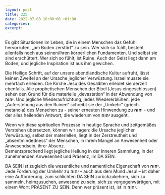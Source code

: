 ```yaml
---
layout: post
title: 225
date: 2022-07-08 10:00:00 +01:00
categories: 
excerpt: 
---
```


Es gibt Situationen im Leben, die in einem Menschen das Gefühl hervorrufen, „am Boden zerstört“ zu sein. Wer sich so fühlt, besteht allenfalls noch aus seinen/ihren körperlichen Fundamenten. Und selbst sie sind erschüttert. Wer sich so fühlt, ist Ruine. Auch der Geist liegt dann am Boden, und jegliche Inspiration ist aus ihm gewichen.

Die Heilige Schrift, auf der unsere abendländische Kultur aufruht, lässt keinen Zweifel an der Ursache jeglicher Verwüstung. Israel musste sie mehrfach erleiden. Die Kirche Jesu des Gesalbten erleidet sie derzeit ebenfalls. Alle prophetischen Menschen der Bibel (Jesus eingeschlossen) sehen den Grund für die materielle „devastation“ in der Abwendung von **יהוה**. Und jegliche Wiederaufrichtung, jedes Wiedererblühen, jede „Auferstehung aus den Ruinen“ schreibt sie der „Umkehr“ (griech. metanoia) des Menschen zu - seiner erneuten Hinwendung zu **יהוה** - und der alles heilenden Antwort, die wiederum von **יהוה** ausgeht.

Wenn wir diese spirituellen Prozesse in heutige Sprache und zeitgemäßes Verstehen übersetzen, können wir sagen: die Ursache jeglicher Verwüstung, selbst der materiellen, liegt in der Zerstreutheit und „absentmindedness“ der Menschen, in ihrem Mangel an Anwesenheit oder Anwesendsein, ihrer Absenz.\
Dementsprechend liegt jegliche Heilung in der inneren Sammlung, in der zunehmenden Anwesenheit und Präsenz, im DA SEIN.

DA SEIN ist zugleich die wesentliche und namentliche Eigenschaft von **יהוה**. Jede Forderung der Umkehr zu **יהוה** – auch aus dem Mund Jesu! – ist daher eine Aufforderung, zum schlichten DA SEIN zurückzukehren, sich zu sammeln, heimzusuchen, anwesend zu sein, sich zu vergegenwärtigen, mit einem Wort: PRÄSENT ZU SEIN. Denn wer präsent ist, ist in **יהוה**.
